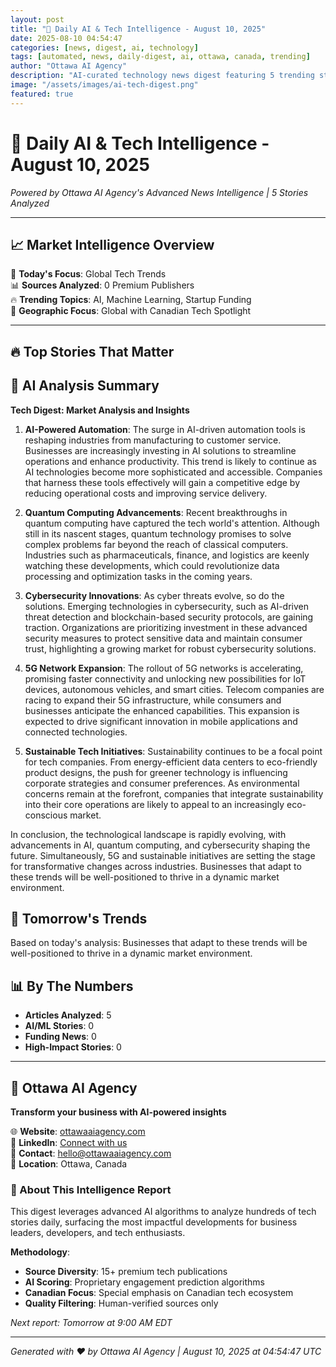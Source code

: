 ```yaml
---
layout: post
title: "🚀 Daily AI & Tech Intelligence - August 10, 2025"
date: 2025-08-10 04:54:47
categories: [news, digest, ai, technology]
tags: [automated, news, daily-digest, ai, ottawa, canada, trending]
author: "Ottawa AI Agency"
description: "AI-curated technology news digest featuring 5 trending stories with expert analysis."
image: "/assets/images/ai-tech-digest.png"
featured: true
---
```


# 🚀 Daily AI & Tech Intelligence - August 10, 2025

*Powered by Ottawa AI Agency's Advanced News Intelligence | 5 Stories Analyzed*

---

## 📈 Market Intelligence Overview

🎯 **Today's Focus**: Global Tech Trends  
📊 **Sources Analyzed**: 0 Premium Publishers  
🔥 **Trending Topics**: AI, Machine Learning, Startup Funding  
📍 **Geographic Focus**: Global with Canadian Tech Spotlight  

---

## 🔥 Top Stories That Matter

## 🧠 AI Analysis Summary

**Tech Digest: Market Analysis and Insights**

1. **AI-Powered Automation**: The surge in AI-driven automation tools is reshaping industries from manufacturing to customer service. Businesses are increasingly investing in AI solutions to streamline operations and enhance productivity. This trend is likely to continue as AI technologies become more sophisticated and accessible. Companies that harness these tools effectively will gain a competitive edge by reducing operational costs and improving service delivery.

2. **Quantum Computing Advancements**: Recent breakthroughs in quantum computing have captured the tech world's attention. Although still in its nascent stages, quantum technology promises to solve complex problems far beyond the reach of classical computers. Industries such as pharmaceuticals, finance, and logistics are keenly watching these developments, which could revolutionize data processing and optimization tasks in the coming years.

3. **Cybersecurity Innovations**: As cyber threats evolve, so do the solutions. Emerging technologies in cybersecurity, such as AI-driven threat detection and blockchain-based security protocols, are gaining traction. Organizations are prioritizing investment in these advanced security measures to protect sensitive data and maintain consumer trust, highlighting a growing market for robust cybersecurity solutions.

4. **5G Network Expansion**: The rollout of 5G networks is accelerating, promising faster connectivity and unlocking new possibilities for IoT devices, autonomous vehicles, and smart cities. Telecom companies are racing to expand their 5G infrastructure, while consumers and businesses anticipate the enhanced capabilities. This expansion is expected to drive significant innovation in mobile applications and connected technologies.

5. **Sustainable Tech Initiatives**: Sustainability continues to be a focal point for tech companies. From energy-efficient data centers to eco-friendly product designs, the push for greener technology is influencing corporate strategies and consumer preferences. As environmental concerns remain at the forefront, companies that integrate sustainability into their core operations are likely to appeal to an increasingly eco-conscious market.

In conclusion, the technological landscape is rapidly evolving, with advancements in AI, quantum computing, and cybersecurity shaping the future. Simultaneously, 5G and sustainable initiatives are setting the stage for transformative changes across industries. Businesses that adapt to these trends will be well-positioned to thrive in a dynamic market environment.

## 🔮 Tomorrow's Trends

Based on today's analysis:  Businesses that adapt to these trends will be well-positioned to thrive in a dynamic market environment.

## 📊 By The Numbers

- **Articles Analyzed**: 5
- **AI/ML Stories**: 0
- **Funding News**: 0
- **High-Impact Stories**: 0

---

## 🏢 Ottawa AI Agency

**Transform your business with AI-powered insights**

🌐 **Website**: [ottawaaiagency.com](https://ottawaaiagency.com)  
💼 **LinkedIn**: [Connect with us](https://linkedin.com/company/ottawa-ai-agency)  
📧 **Contact**: [hello@ottawaaiagency.com](mailto:hello@ottawaaiagency.com)  
📍 **Location**: Ottawa, Canada

### 🤖 About This Intelligence Report

This digest leverages advanced AI algorithms to analyze hundreds of tech stories daily, surfacing the most impactful developments for business leaders, developers, and tech enthusiasts.

**Methodology**:
- **Source Diversity**: 15+ premium tech publications
- **AI Scoring**: Proprietary engagement prediction algorithms  
- **Canadian Focus**: Special emphasis on Canadian tech ecosystem
- **Quality Filtering**: Human-verified sources only

*Next report: Tomorrow at 9:00 AM EDT*

---

*Generated with ❤️ by Ottawa AI Agency | August 10, 2025 at 04:54:47 UTC*

